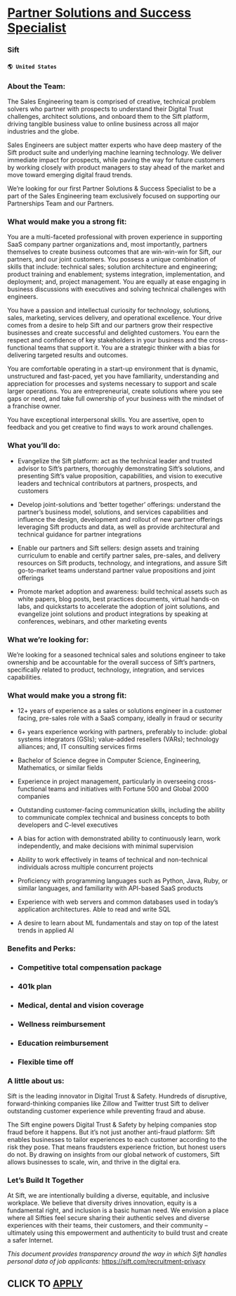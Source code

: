 # [Partner Solutions and Success Specialist](https://www.remotewlb.com/apply/partner-solutions-and-success-specialist)  
### Sift  
#### `🌎 United States`  

### **About the Team:**

The Sales Engineering team is comprised of creative, technical problem solvers who partner with prospects to understand their Digital Trust challenges, architect solutions, and onboard them to the Sift platform, driving tangible business value to online business across all major industries and the globe.

Sales Engineers are subject matter experts who have deep mastery of the Sift product suite and underlying machine learning technology. We deliver immediate impact for prospects, while paving the way for future customers by working closely with product managers to stay ahead of the market and move toward emerging digital fraud trends.

We’re looking for our first Partner Solutions & Success Specialist to be a part of the Sales Engineering team exclusively focused on supporting our Partnerships Team and our Partners.

###  **What would make you a strong fit:**

You are a multi-faceted professional with proven experience in supporting SaaS company partner organizations and, most importantly, partners themselves to create business outcomes that are win-win-win for Sift, our partners, and our joint customers. You possess a unique combination of skills that include: technical sales; solution architecture and engineering; product training and enablement; systems integration, implementation, and deployment; and, project management. You are equally at ease engaging in business discussions with executives and solving technical challenges with engineers.

You have a passion and intellectual curiosity for technology, solutions, sales, marketing, services delivery, and operational excellence. Your drive comes from a desire to help Sift and our partners grow their respective businesses and create successful and delighted customers. You earn the respect and confidence of key stakeholders in your business and the cross-functional teams that support it. You are a strategic thinker with a bias for delivering targeted results and outcomes.

You are comfortable operating in a start-up environment that is dynamic, unstructured and fast-paced, yet you have familiarity, understanding and appreciation for processes and systems necessary to support and scale larger operations. You are entrepreneurial, create solutions where you see gaps or need, and take full ownership of your business with the mindset of a franchise owner.

You have exceptional interpersonal skills. You are assertive, open to feedback and you get creative to find ways to work around challenges.

###  **What you’ll do:**

  * Evangelize the Sift platform: act as the technical leader and trusted advisor to Sift’s partners, thoroughly demonstrating Sift’s solutions, and presenting Sift’s value proposition, capabilities, and vision to executive leaders and technical contributors at partners, prospects, and customers

  * Develop joint-solutions and ‘better together’ offerings: understand the partner’s business model, solutions, and services capabilities and influence the design, development and rollout of new partner offerings leveraging Sift products and data, as well as provide architectural and technical guidance for partner integrations 

  * Enable our partners and Sift sellers: design assets and training curriculum to enable and certify partner sales, pre-sales, and delivery resources on Sift products, technology, and integrations, and assure Sift go-to-market teams understand partner value propositions and joint offerings

  * Promote market adoption and awareness: build technical assets such as white papers, blog posts, best practices documents, virtual hands-on labs, and quickstarts to accelerate the adoption of joint solutions, and evangelize joint solutions and product integrations by speaking at conferences, webinars, and other marketing events

###  **What we’re looking for:**

We’re looking for a seasoned technical sales and solutions engineer to take ownership and be accountable for the overall success of Sift’s partners, specifically related to product, technology, integration, and services capabilities.

###  **What would make you a strong fit:**

  * 12+ years of experience as a sales or solutions engineer in a customer facing, pre-sales role with a SaaS company, ideally in fraud or security 

  * 6+ years experience working with partners, preferably to include: global systems integrators (GSIs); value-added resellers (VARs); technology alliances; and, IT consulting services firms

  * Bachelor of Science degree in Computer Science, Engineering, Mathematics, or similar fields

  * Experience in project management, particularly in overseeing cross-functional teams and initiatives with Fortune 500 and Global 2000 companies

  * Outstanding customer-facing communication skills, including the ability to communicate complex technical and business concepts to both developers and C-level executives

  * A bias for action with demonstrated ability to continuously learn, work independently, and make decisions with minimal supervision

  * Ability to work effectively in teams of technical and non-technical individuals across multiple concurrent projects

  * Proficiency with programming languages such as Python, Java, Ruby, or similar languages, and familiarity with API-based SaaS products

  * Experience with web servers and common databases used in today’s application architectures. Able to read and write SQL

  * A desire to learn about ML fundamentals and stay on top of the latest trends in applied AI

###  **Benefits and Perks:**

  * ### Competitive total compensation package

  * ### 401k plan

  * ### Medical, dental and vision coverage

  * ### Wellness reimbursement

  * ### Education reimbursement

  * ### Flexible time off

###  **A little about us:**

Sift is the leading innovator in Digital Trust & Safety. Hundreds of disruptive, forward-thinking companies like Zillow and Twitter trust Sift to deliver outstanding customer experience while preventing fraud and abuse.

The Sift engine powers Digital Trust & Safety by helping companies stop fraud before it happens. But it’s not just another anti-fraud platform: Sift enables businesses to tailor experiences to each customer according to the risk they pose. That means fraudsters experience friction, but honest users do not. By drawing on insights from our global network of customers, Sift allows businesses to scale, win, and thrive in the digital era.

###  **Let’s Build It Together**

At Sift, we are intentionally building a diverse, equitable, and inclusive workplace. We believe that diversity drives innovation, equity is a fundamental right, and inclusion is a basic human need. We envision a place where all Sifties feel secure sharing their authentic selves and diverse experiences with their teams, their customers, and their community – ultimately using this empowerment and authenticity to build trust and create a safer Internet.

 _This document provides transparency around the way in which Sift handles personal data of job applicants:_ https://sift.com/recruitment-privacy

  
## CLICK TO [APPLY](https://www.remotewlb.com/apply/partner-solutions-and-success-specialist)

